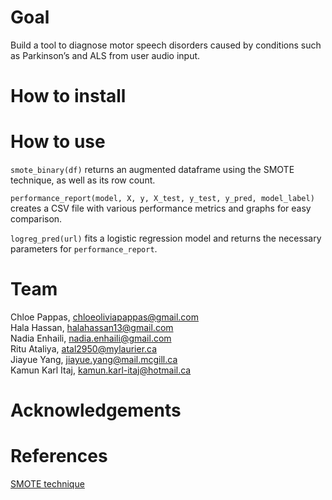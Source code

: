 # Goal 
Build a tool to diagnose motor speech disorders caused by conditions such as Parkinson’s and ALS from user audio input.

# How to install

# How to use
`smote_binary(df)` returns an augmented dataframe using the SMOTE technique, as well as its row count.

`performance_report(model, X, y, X_test, y_test, y_pred, model_label)` creates a CSV file with various performance metrics and graphs for easy comparison.

`logreg_pred(url)` fits a logistic regression model and returns the necessary parameters for `performance_report`.

# Team
Chloe Pappas, <chloeoliviapappas@gmail.com>  
Hala Hassan, <halahassan13@gmail.com>  
Nadia Enhaili, <nadia.enhaili@gmail.com>  
Ritu Ataliya, <atal2950@mylaurier.ca>  
Jiayue Yang, <jiayue.yang@mail.mcgill.ca>  
Kamun Karl Itaj, <kamun.karl-itaj@hotmail.ca>  

# Acknowledgements


 
# References
[SMOTE technique](https://machinelearningmastery.com/smote-oversampling-for-imbalanced-classification/)
